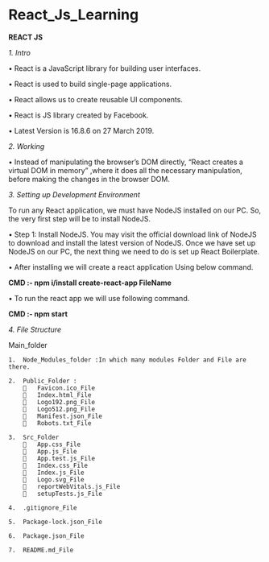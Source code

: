 # React_Js_Learning

**REACT JS**

_1.	Intro_

  •	React is a JavaScript library for building user interfaces.
  
  •	React is used to build single-page applications.
  
  •	React allows us to create reusable UI components.
  
  •	React is JS library created by Facebook.
  
  •	Latest Version is 16.8.6 on 27 March 2019. 
  
_2.	Working_

  •	Instead of manipulating the browser’s DOM directly, “React creates a virtual DOM in memory” ,where it does all the necessary manipulation, before making the changes in the browser DOM.

_3.	Setting up Development Environment_

  To run any React application, we must have NodeJS installed on our PC. So, the very first step will be to install NodeJS. 
 
  •	Step 1: Install NodeJS. You may visit the official download link of NodeJS to download and install the latest version of NodeJS. Once we have set up NodeJS on our PC, the next thing we need to do is set up React Boilerplate.
 
  •	After installing we will create a react application Using below command.
  
**CMD :-  npm i/install create-react-app FileName**  

  •	To run the react app we will use following command.

**CMD :- npm start**

_4.	File Structure_

  Main_folder
  
    1.	Node_Modules_folder :In which many modules Folder and File are there.
    
    2.	Public_Folder :
        	Favicon.ico_File
        	Index.html_File
        	Logo192.png_File
        	Logo512.png_File
        	Manifest.json_File
        	Robots.txt_File
        
    3.	Src_Folder
        	App.css_File
        	App.js_File
        	App.test.js_File
        	Index.css_File
        	Index.js_File
        	Logo.svg_File
        	reportWebVitals.js_File
        	setupTests.js_File
        
    4.	.gitignore_File
    
    5.	Package-lock.json_File
    
    6.	Package.json_File
    
    7.	README.md_File

